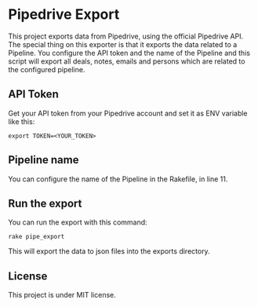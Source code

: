 # Pipedrive Export

This project exports data from Pipedrive, using the official Pipedrive API. 
The special thing on this exporter is that it exports the data related to a Pipeline. You configure the API token and the name of the Pipeline and this script will export all deals, notes, emails and persons which are related to the configured pipeline. 

## API Token

Get your API token from your Pipedrive account and set it as ENV variable like this: 

```
export TOKEN=<YOUR_TOKEN>
```

## Pipeline name 

You can configure the name of the Pipeline in the Rakefile, in line 11. 

## Run the export 

You can run the export with this command: 

```
rake pipe_export
```

This will export the data to json files into the exports directory. 

## License 

This project is under MIT license. 
